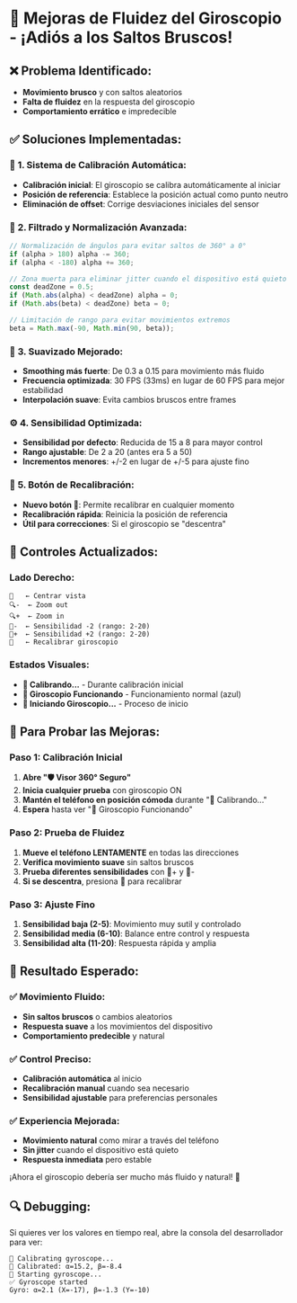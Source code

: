 # 🔄 Mejoras de Fluidez del Giroscopio - ¡Adiós a los Saltos Bruscos!

## ❌ **Problema Identificado:**
- **Movimiento brusco** y con saltos aleatorios
- **Falta de fluidez** en la respuesta del giroscopio
- **Comportamiento errático** e impredecible

## ✅ **Soluciones Implementadas:**

### 🎯 **1. Sistema de Calibración Automática:**
- **Calibración inicial**: El giroscopio se calibra automáticamente al iniciar
- **Posición de referencia**: Establece la posición actual como punto neutro
- **Eliminación de offset**: Corrige desviaciones iniciales del sensor

### 🔧 **2. Filtrado y Normalización Avanzada:**
```javascript
// Normalización de ángulos para evitar saltos de 360° a 0°
if (alpha > 180) alpha -= 360;
if (alpha < -180) alpha += 360;

// Zona muerta para eliminar jitter cuando el dispositivo está quieto
const deadZone = 0.5;
if (Math.abs(alpha) < deadZone) alpha = 0;
if (Math.abs(beta) < deadZone) beta = 0;

// Limitación de rango para evitar movimientos extremos
beta = Math.max(-90, Math.min(90, beta));
```

### 🌊 **3. Suavizado Mejorado:**
- **Smoothing más fuerte**: De 0.3 a 0.15 para movimiento más fluido
- **Frecuencia optimizada**: 30 FPS (33ms) en lugar de 60 FPS para mejor estabilidad
- **Interpolación suave**: Evita cambios bruscos entre frames

### ⚙️ **4. Sensibilidad Optimizada:**
- **Sensibilidad por defecto**: Reducida de 15 a 8 para mayor control
- **Rango ajustable**: De 2 a 20 (antes era 5 a 50)
- **Incrementos menores**: +/-2 en lugar de +/-5 para ajuste fino

### 📐 **5. Botón de Recalibración:**
- **Nuevo botón 📐**: Permite recalibrar en cualquier momento
- **Recalibración rápida**: Reinicia la posición de referencia
- **Útil para correcciones**: Si el giroscopio se "descentra"

## 📱 **Controles Actualizados:**

### **Lado Derecho:**
```
🎯   ← Centrar vista
🔍-  ← Zoom out  
🔍+  ← Zoom in
🔄-  ← Sensibilidad -2 (rango: 2-20)
🔄+  ← Sensibilidad +2 (rango: 2-20)
📐   ← Recalibrar giroscopio
```

### **Estados Visuales:**
- **📐 Calibrando...** - Durante calibración inicial
- **🔄 Giroscopio Funcionando** - Funcionamiento normal (azul)
- **🔄 Iniciando Giroscopio...** - Proceso de inicio

## 🧪 **Para Probar las Mejoras:**

### **Paso 1: Calibración Inicial**
1. **Abre "🛡️ Visor 360° Seguro"**
2. **Inicia cualquier prueba** con giroscopio ON
3. **Mantén el teléfono en posición cómoda** durante "📐 Calibrando..."
4. **Espera** hasta ver "🔄 Giroscopio Funcionando"

### **Paso 2: Prueba de Fluidez**
1. **Mueve el teléfono LENTAMENTE** en todas las direcciones
2. **Verifica movimiento suave** sin saltos bruscos
3. **Prueba diferentes sensibilidades** con 🔄+ y 🔄-
4. **Si se descentra**, presiona 📐 para recalibrar

### **Paso 3: Ajuste Fino**
1. **Sensibilidad baja (2-5)**: Movimiento muy sutil y controlado
2. **Sensibilidad media (6-10)**: Balance entre control y respuesta
3. **Sensibilidad alta (11-20)**: Respuesta rápida y amplia

## 🎯 **Resultado Esperado:**

### ✅ **Movimiento Fluido:**
- **Sin saltos bruscos** o cambios aleatorios
- **Respuesta suave** a los movimientos del dispositivo
- **Comportamiento predecible** y natural

### ✅ **Control Preciso:**
- **Calibración automática** al inicio
- **Recalibración manual** cuando sea necesario
- **Sensibilidad ajustable** para preferencias personales

### ✅ **Experiencia Mejorada:**
- **Movimiento natural** como mirar a través del teléfono
- **Sin jitter** cuando el dispositivo está quieto
- **Respuesta inmediata** pero estable

¡Ahora el giroscopio debería ser mucho más fluido y natural! 🎉

## 🔍 **Debugging:**
Si quieres ver los valores en tiempo real, abre la consola del desarrollador para ver:
```
🎯 Calibrating gyroscope...
📐 Calibrated: α=15.2, β=-8.4
🔄 Starting gyroscope...
✅ Gyroscope started
Gyro: α=2.1 (X=-17), β=-1.3 (Y=-10)
```
